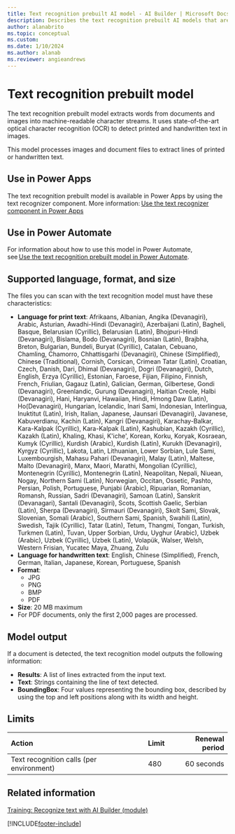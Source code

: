 ```yaml
---
title: Text recognition prebuilt AI model - AI Builder | Microsoft Docs
description: Describes the text recognition prebuilt AI models that are available in AI Builder.
author: alanabrito
ms.topic: conceptual
ms.custom: 
ms.date: 1/10/2024
ms.author: alanab
ms.reviewer: angieandrews
---
```


# Text recognition prebuilt model

The text recognition prebuilt model extracts words from documents and images into machine-readable character streams. It uses state-of-the-art optical character recognition (OCR) to detect printed and handwritten text in images.

This model processes images and document files to extract lines of printed or handwritten text.

## Use in Power Apps

The text recognition prebuilt model is available in Power Apps by using the text recognizer component. More information: [Use the text recognizer component in Power Apps](prebuilt-text-recognizer-component-in-powerapps.md)

## Use in Power Automate

For information about how to use this model in Power Automate, see [Use the text recognition prebuilt model in Power Automate](flow-text-recognition.md).

## Supported language, format, and size

The files you can scan with the text recognition model must have these characteristics:

- **Language for print text**: Afrikaans, Albanian, Angika (Devanagiri), Arabic, Asturian, Awadhi-Hindi (Devanagiri), Azerbaijani (Latin), Bagheli, Basque, Belarusian (Cyrillic), Belarusian (Latin), Bhojpuri-Hindi (Devanagiri), Bislama, Bodo (Devanagiri), Bosnian (Latin), Brajbha, Breton, Bulgarian, Bundeli, Buryat (Cyrillic), Catalan, Cebuano, Chamling, Chamorro, Chhattisgarhi (Devanagiri), Chinese (Simplified), Chinese (Traditional), Cornish, Corsican, Crimean Tatar (Latin), Croatian, Czech, Danish, Dari, Dhimal (Devanagiri), Dogri (Devanagiri), Dutch, English, Erzya (Cyrillic), Estonian, Faroese, Fijian, Filipino, Finnish, French, Friulian, Gagauz (Latin), Galician, German, Gilbertese, Gondi (Devanagiri), Greenlandic, Gurung (Devanagiri), Haitian Creole, Halbi (Devanagiri), Hani, Haryanvi, Hawaiian, Hindi, Hmong Daw (Latin), Ho(Devanagiri), Hungarian, Icelandic, Inari Sami, Indonesian, Interlingua, Inuktitut (Latin), Irish, Italian, Japanese, Jaunsari (Devanagiri), Javanese, Kabuverdianu, Kachin (Latin), Kangri (Devanagiri), Karachay-Balkar, Kara-Kalpak (Cyrillic), Kara-Kalpak (Latin), Kashubian, Kazakh (Cyrillic), Kazakh (Latin), Khaling, Khasi, K'iche', Korean, Korku, Koryak, Kosraean, Kumyk (Cyrillic), Kurdish (Arabic), Kurdish (Latin), Kurukh (Devanagiri), Kyrgyz (Cyrillic), Lakota, Latin, Lithuanian, Lower Sorbian, Lule Sami, Luxembourgish, Mahasu Pahari (Devanagiri), Malay (Latin), Maltese, Malto (Devanagiri), Manx,	Maori, Marathi, Mongolian (Cyrillic), Montenegrin (Cyrillic), Montenegrin (Latin), Neapolitan, Nepali, Niuean, Nogay, Northern Sami (Latin), Norwegian, Occitan, Ossetic, Pashto, Persian, Polish, Portuguese, Punjabi (Arabic), Ripuarian, Romanian, Romansh, Russian, Sadri (Devanagiri), Samoan (Latin), Sanskrit (Devanagari), Santali (Devanagiri), Scots, Scottish Gaelic, Serbian (Latin), Sherpa (Devanagiri), Sirmauri (Devanagiri), Skolt Sami, Slovak, Slovenian, Somali (Arabic), Southern Sami, Spanish, Swahili (Latin), Swedish, Tajik (Cyrillic), Tatar (Latin), Tetum, Thangmi, Tongan, Turkish, Turkmen (Latin), Tuvan, Upper Sorbian, Urdu, Uyghur (Arabic), Uzbek (Arabic), Uzbek (Cyrillic), Uzbek (Latin), Volapük, Walser, Welsh, Western Frisian, Yucatec Maya, Zhuang, Zulu
- **Language for handwritten text**: English, Chinese (Simplified), French, German, Italian, Japanese, Korean, Portuguese, Spanish
- **Format**:
  - JPG
  - PNG
  - BMP
  - PDF
- **Size**: 20 MB maximum
- For PDF documents, only the first 2,000 pages are processed.

## Model output

If a document is detected, the text recognition model outputs the following information:

- **Results**: A list of lines extracted from the input text.
- **Text**: Strings containing the line of text detected.
- **BoundingBox**: Four values representing the bounding box, described by using the top and left positions along with its width and height.

## Limits

|**Action**|**Limit**|**Renewal period**|
|:-----|:-----|-----:|
|Text recognition calls (per environment)|480|60 seconds|

## Related information

[Training: Recognize text with AI Builder (module)](/training/modules/get-started-with-ai-builder-text-recognition/)

[!INCLUDE[footer-include](includes/footer-banner.md)]
